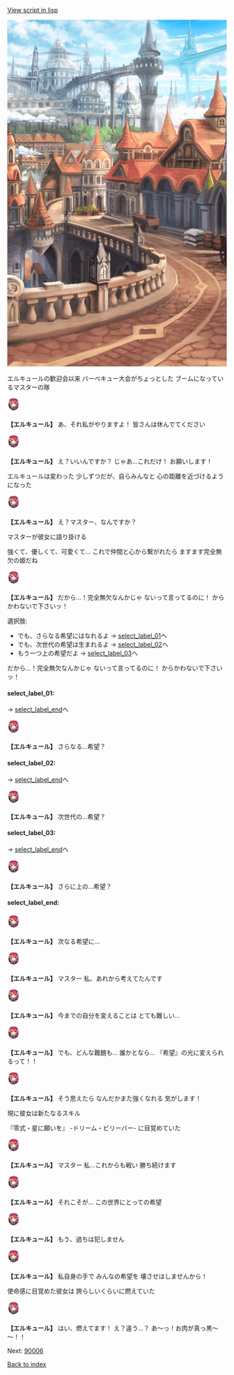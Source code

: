 [View script in lisp](../scripts/20251204.txt)

![town.png](../images/backgrounds/town.png)

エルキュールの歓迎会以来
バーベキュー大会がちょっとした
ブームになっているマスターの隊

<img src="../images/units/202511.png" alt="202511.png" height="34"/>

**【エルキュール】**
あ、それ私がやりますよ！
皆さんは休んでてください

<img src="../images/units/202511.png" alt="202511.png" height="34"/>

**【エルキュール】**
え？いいんですか？
じゃあ…これだけ！
お願いします！

エルキュールは変わった
少しずつだが、自らみんなと
心の距離を近づけるようになった

<img src="../images/units/202511.png" alt="202511.png" height="34"/>

**【エルキュール】**
え？マスター、なんですか？

マスターが彼女に語り掛ける

強くて、優しくて、可愛くて…
これで仲間と心から繋がれたら
ますます完全無欠の姫だね

<img src="../images/units/202511.png" alt="202511.png" height="34"/>

**【エルキュール】**
だから…！完全無欠なんかじゃ
ないって言ってるのに！
からかわないで下さいッ！

選択肢:
- でも、さらなる希望にはなれるよ → [select_label_01](#select_label_01)へ
- でも、次世代の希望は生まれるよ → [select_label_02](#select_label_02)へ
- もう一つ上の希望だよ → [select_label_03](#select_label_03)へ

だから…！完全無欠なんかじゃ
ないって言ってるのに！
からかわないで下さいッ！

#### select_label_01:
 → [select_label_end](#select_label_end)へ

<img src="../images/units/202511.png" alt="202511.png" height="34"/>

**【エルキュール】**
さらなる…希望？

#### select_label_02:
 → [select_label_end](#select_label_end)へ

<img src="../images/units/202511.png" alt="202511.png" height="34"/>

**【エルキュール】**
次世代の…希望？

#### select_label_03:
 → [select_label_end](#select_label_end)へ

<img src="../images/units/202511.png" alt="202511.png" height="34"/>

**【エルキュール】**
さらに上の…希望？

#### select_label_end:

<img src="../images/units/202511.png" alt="202511.png" height="34"/>

**【エルキュール】**
次なる希望に…

<img src="../images/units/202511.png" alt="202511.png" height="34"/>

**【エルキュール】**
マスター
私、あれから考えてたんです

<img src="../images/units/202511.png" alt="202511.png" height="34"/>

**【エルキュール】**
今までの自分を変えることは
とても難しい…

<img src="../images/units/202511.png" alt="202511.png" height="34"/>

**【エルキュール】**
でも、どんな難題も…
誰かとなら…
『希望』の光に変えられるって！！

<img src="../images/units/202511.png" alt="202511.png" height="34"/>

**【エルキュール】**
そう思えたら
なんだかまた強くなれる
気がします！

現に彼女は新たなるスキル

『零式・星に願いを』
-ドリーム・ビリーバー-
に目覚めていた

<img src="../images/units/202511.png" alt="202511.png" height="34"/>

**【エルキュール】**
マスター
私…これからも戦い
勝ち続けます

<img src="../images/units/202511.png" alt="202511.png" height="34"/>

**【エルキュール】**
それこそが…
この世界にとっての希望

<img src="../images/units/202511.png" alt="202511.png" height="34"/>

**【エルキュール】**
もう、過ちは犯しません

<img src="../images/units/202511.png" alt="202511.png" height="34"/>

**【エルキュール】**
私自身の手で
みんなの希望を
壊させはしませんから！

使命感に目覚めた彼女は
誇らしいくらいに燃えていた

<img src="../images/units/202511.png" alt="202511.png" height="34"/>

**【エルキュール】**
はい、燃えてます！
え？違う…？
あ～っ！お肉が真っ黒～～！！


Next: [90006](90006.md)

[Back to index](index.md)
